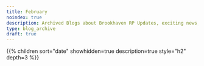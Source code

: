 ```yaml
---
title: February
noindex: true
description: Archived Blogs about Brookhaven RP Updates, exciting news, and new findings
type: blog_archive
draft: true
---
```




{{% children sort="date" showhidden=true description=true style="h2"  depth=3 %}}
